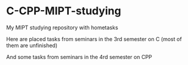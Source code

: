 # C-CPP-MIPT-studying
My MIPT studying repository with hometasks

Here are placed tasks from seminars in the 3rd semester on C (most of them are unfinished) 

And some tasks from seminars in the 4rd semester on CPP 
